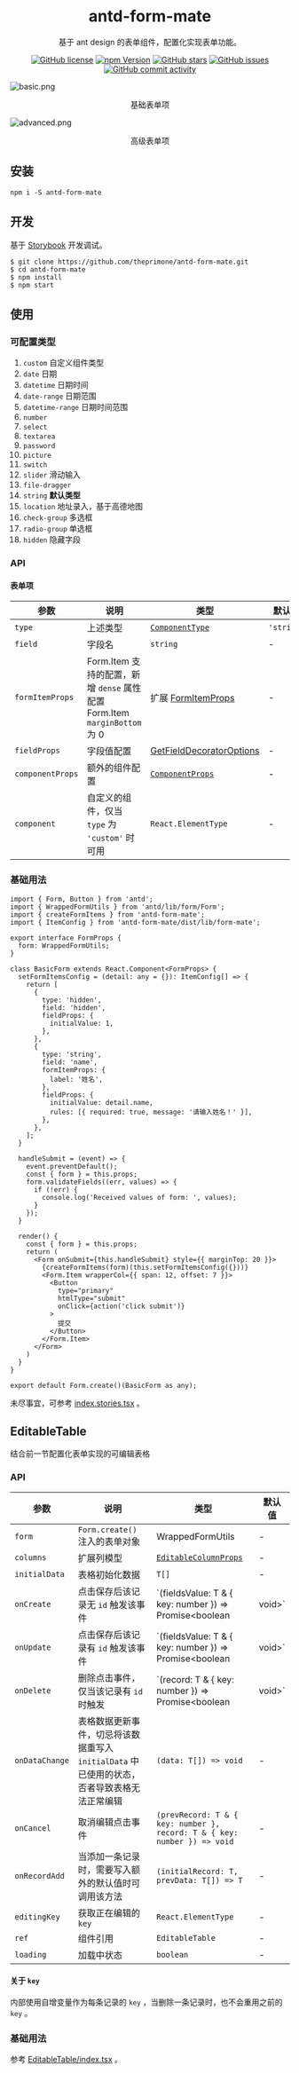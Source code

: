 <h1 align="center">antd-form-mate</h1>

<div align="center">

基于 ant design 的表单组件，配置化实现表单功能。

[![GitHub license](https://img.shields.io/github/license/theprimone/antd-form-mate.svg)](https://github.com/theprimone/antd-form-mate/blob/master/LICENSE)
[![npm Version](https://img.shields.io/npm/v/antd-form-mate.svg)](https://www.npmjs.com/package/antd-form-mate)
[![GitHub stars](https://img.shields.io/github/stars/theprimone/antd-form-mate.svg)](https://github.com/theprimone/antd-form-mate/stargazers)
[![GitHub issues](https://img.shields.io/github/issues/theprimone/antd-form-mate.svg)](https://github.com/theprimone/antd-form-mate/issues)
[![GitHub commit activity](https://img.shields.io/github/commit-activity/m/theprimone/antd-form-mate.svg)](https://github.com/theprimone/antd-form-mate/commits/master)

</div>

![basic.png](https://s2.ax1x.com/2019/08/05/eRsRjH.png)
<p align="center">基础表单项</p>

![advanced.png](https://s2.ax1x.com/2019/08/05/eRs2ge.png)
<p align="center">高级表单项</p>

## 安装

```shell
npm i -S antd-form-mate
```

## 开发

基于 [Storybook](https://storybook.js.org/docs/guides/guide-react/) 开发调试。

```shell
$ git clone https://github.com/theprimone/antd-form-mate.git
$ cd antd-form-mate
$ npm install
$ npm start
```
## 使用

### 可配置类型

1. `custom` 自定义组件类型
2. `date` 日期
3. `datetime` 日期时间
3. `date-range` 日期范围
4. `datetime-range` 日期时间范围
5. `number`
6. `select`
7. `textarea`
8. `password`
9. `picture`
10. `switch`
11. `slider` 滑动输入
12. `file-dragger`
13. `string` **默认类型**
14. `location` 地址录入，基于高德地图
15. `check-group` 多选框
16. `radio-group` 单选框
17. `hidden` 隐藏字段

### API

#### 表单项

| 参数 | 说明 | 类型 | 默认值 |
| --- | --- | --- | --- |
| `type` | 上述类型 | [`ComponentType`](./src/lib/form-mate.tsx#L199) | `'string'` |
| `field` | 字段名 | `string` | - |
| `formItemProps` | Form.Item 支持的配置，新增 `dense` 属性配置 Form.Item `marginBottom` 为 0 | 扩展 [FormItemProps](https://ant.design/components/form-cn/#Form.Item) | - |
| `fieldProps` | 字段值配置  | [GetFieldDecoratorOptions](https://ant.design/components/form-cn/#getFieldDecorator(id,-options)-%E5%8F%82%E6%95%B0) | - |
| `componentProps` | 额外的组件配置 | [`ComponentProps`](./src/lib/form-mate.tsx#L222) | - |
| `component` | 自定义的组件，仅当 `type` 为 `'custom'` 时可用 | `React.ElementType` | - |

### 基础用法

```tsx
import { Form, Button } from 'antd';
import { WrappedFormUtils } from 'antd/lib/form/Form';
import { createFormItems } from 'antd-form-mate';
import { ItemConfig } from 'antd-form-mate/dist/lib/form-mate';

export interface FormProps {
  form: WrappedFormUtils;
}

class BasicForm extends React.Component<FormProps> {
  setFormItemsConfig = (detail: any = {}): ItemConfig[] => {
    return [
      {
        type: 'hidden',
        field: 'hidden',
        fieldProps: {
          initialValue: 1,
        },
      },
      {
        type: 'string',
        field: 'name',
        formItemProps: {
          label: '姓名',
        },
        fieldProps: {
          initialValue: detail.name,
          rules: [{ required: true, message: '请输入姓名！' }],
        },
      },
    ];
  }

  handleSubmit = (event) => {
    event.preventDefault();
    const { form } = this.props;
    form.validateFields((err, values) => {
      if (!err) {
        console.log('Received values of form: ', values);
      }
    });
  }

  render() {
    const { form } = this.props;
    return (
      <Form onSubmit={this.handleSubmit} style={{ marginTop: 20 }}>
        {createFormItems(form)(this.setFormItemsConfig({}))}
        <Form.Item wrapperCol={{ span: 12, offset: 7 }}>
          <Button
            type="primary"
            htmlType="submit"
            onClick={action('click submit')}
          >
            提交
          </Button>
        </Form.Item>
      </Form>
    )
  }
}

export default Form.create()(BasicForm as any);
```

未尽事宜，可参考 [index.stories.tsx](/stories/index.stories.tsx) 。

## EditableTable

结合前一节配置化表单实现的可编辑表格

### API

| 参数 | 说明 | 类型 | 默认值 |
| --- | --- | --- | --- |
| `form` | `Form.create()` 注入的表单对象 | WrappedFormUtils | - |
| `columns` | 扩展列模型 | [`EditableColumnProps`](./src/lib/components/EditableTable/index.tsx#L24) | - |
| `initialData` | 表格初始化数据 | `T[]` | - |
| `onCreate` | 点击保存后该记录无 `id` 触发该事件  | `(fieldsValue: T & { key: number }) => Promise<boolean | void>` | - |
| `onUpdate` | 点击保存后该记录有 `id` 触发该事件 | `(fieldsValue: T & { key: number }) => Promise<boolean | void>` | - |
| `onDelete` | 删除点击事件，仅当该记录有 `id` 时触发 | `(record: T & { key: number }) => Promise<boolean | void>` | - |
| `onDataChange` | 表格数据更新事件，切忌将该数据重写入 `initialData` 中已使用的状态，否者导致表格无法正常编辑 | `(data: T[]) => void` | - |
| `onCancel` | 取消编辑点击事件 | `(prevRecord: T & { key: number }, record: T & { key: number }) => void` | - |
| `onRecordAdd` | 当添加一条记录时，需要写入额外的默认值时可调用该方法 | `(initialRecord: T, prevData: T[]) => T` | - |
| `editingKey` | 获取正在编辑的 `key` | `React.ElementType` | - |
| `ref` | 组件引用 | `EditableTable` | - |
| `loading` | 加载中状态 | `boolean` | - |

#### 关于 `key`

内部使用自增变量作为每条记录的 `key` ，当删除一条记录时，也不会重用之前的 `key` 。

### 基础用法

参考 [EditableTable/index.tsx](/stories/EditableTable/index.tsx) 。